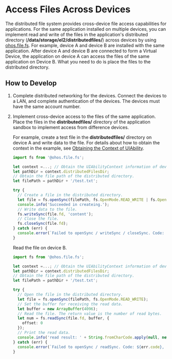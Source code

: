 # Access Files Across Devices

The distributed file system provides cross-device file access capabilities for applications. For the same application installed on multiple devices, you can implement read and write of the files in the application's distributed directory (**/data/storage/el2/distributedfiles/**) across devices by using [ohos.file.fs](app-file-access.md). For example, device A and device B are installed with the same application. After device A and device B are connected to form a Virtual Device, the application on device A can access the files of the same application on Device B. What you need to do is place the files to the distributed directory.

## How to Develop

1. Complete distributed networking for the devices.
   Connect the devices to a LAN, and complete authentication of the devices. The devices must have the same account number.

2. Implement cross-device access to the files of the same application.
   Place the files in the **distributedfiles/** directory of the application sandbox to implement access from difference devices.

   For example, create a test file in the **distributedfiles/** directory on device A and write data to the file. For details about how to obtain the context in the example, see [Obtaining the Context of UIAbility](../application-models/uiability-usage.md#obtaining-the-context-of-uiability).

   ```ts
   import fs from '@ohos.file.fs';
   
   let context =...; // Obtain the UIAbilityContext information of device A.
   let pathDir = context.distributedFilesDir;
   // Obtain the file path of the distributed directory.
   let filePath = pathDir + '/test.txt';
   
   try {
     // Create a file in the distributed directory.
     let file = fs.openSync(filePath, fs.OpenMode.READ_WRITE | fs.OpenMode.CREATE);
     console.info('Succeeded in createing.');
     // Write data to the file.
     fs.writeSync(file.fd, 'content');
     // Close the file.
     fs.closeSync(file.fd);
   } catch (err) {
     console.error(`Failed to openSync / writeSync / closeSync. Code: ${err.code}, message: ${err.message}`);
   }
   ```

   Read the file on device B.

   ```ts
   import fs from '@ohos.file.fs';
   
   let context =...; // Obtain the UIAbilityContext information of device B.
   let pathDir = context.distributedFilesDir;
   // Obtain the file path of the distributed directory.
   let filePath = pathDir + '/test.txt';
   
   try {
     // Open the file in the distributed directory.
     let file = fs.openSync(filePath, fs.OpenMode.READ_WRITE);
     // Set the buffer for receiving the read data.
     let buffer = new ArrayBuffer(4096);
     // Read the file. The return value is the number of read bytes.
     let num = fs.readSync(file.fd, buffer, {
       offset: 0
     });
     // Print the read data.
     console.info('read result: ' + String.fromCharCode.apply(null, new Uint8Array(buffer.slice(0, num))));
   } catch (err) {
     console.error(`Failed to openSync / readSync. Code: ${err.code}, message: ${err.message}`);
   }
   ```
